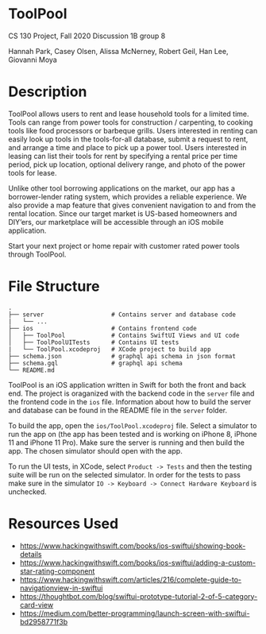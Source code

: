 # ToolPool
CS 130 Project, Fall 2020
Discussion 1B group 8

Hannah Park, Casey Olsen, Alissa McNerney, 
Robert Geil, Han Lee, Giovanni Moya

# Description
ToolPool allows users to rent and lease household tools for a limited time. Tools can range from power tools for construction / carpenting, to cooking tools like food processors or barbeque grills. Users interested in renting can easily look up tools in the tools-for-all database, submit a request to rent, and arrange a time and place to pick up a power tool. Users interested in leasing can list their tools for rent by specifying a rental price per time period, pick up location, optional delivery range, and photo of the power tools for lease. 

Unlike other tool borrowing applications on the market, our app has a borrower-lender rating system, which provides a reliable experience. We also provide a map feature that gives convenient navigation to and from the rental location. Since our target market is US-based homeowners and DIY’ers, our marketplace will be accessible through an iOS mobile application. 

Start your next project or home repair with customer rated power tools through ToolPool.

# File Structure
    .
    ├── server                   # Contains server and database code
    |   └── ...             
    ├── ios                      # Contains frontend code
    │   ├── ToolPool             # Contains SwiftUI Views and UI code
    │   ├── ToolPoolUITests      # Contains UI tests 
    |   └── ToolPool.xcodeproj   # XCode project to build app     
    ├── schema.json              # graphql api schema in json format
    ├── schema.gql               # graphql api schema
    └── README.md

ToolPool is an iOS application written in Swift for both the front and back end. The project is oraganized with the backend code in the ```server``` file and the frontend code in the ```ios``` file. Information about how to build the server and database can be found in the README file in the ```server``` folder.

To build the app, open the ```ios/ToolPool.xcodeproj``` file. Select a simulator to run the app on (the app has been tested and is working on iPhone 8, iPhone 11 and iPhone 11 Pro). Make sure the server is running and then build the app. The chosen simulator should open with the app.

To run the UI tests, in XCode, select ```Product -> Tests``` and then the testing suite will be run on the selected simulator. In order for the tests to pass make sure in the simulator ```IO -> Keyboard -> Connect Hardware Keyboard``` is unchecked.

# Resources Used
- https://www.hackingwithswift.com/books/ios-swiftui/showing-book-details
- https://www.hackingwithswift.com/books/ios-swiftui/adding-a-custom-star-rating-component
- https://www.hackingwithswift.com/articles/216/complete-guide-to-navigationview-in-swiftui
- https://thoughtbot.com/blog/swiftui-prototype-tutorial-2-of-5-category-card-view
- https://medium.com/better-programming/launch-screen-with-swiftui-bd2958771f3b
